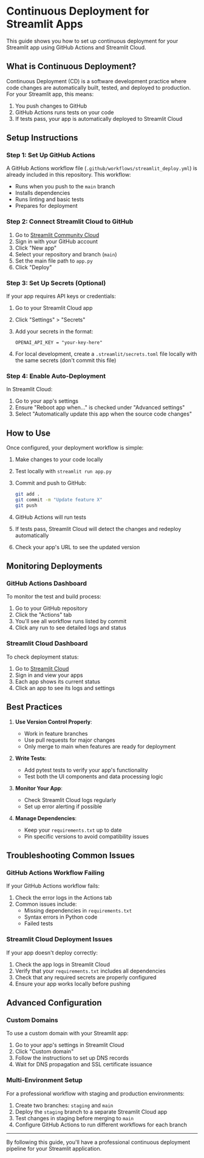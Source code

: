 # Continuous Deployment for Streamlit Apps

This guide shows you how to set up continuous deployment for your Streamlit app using GitHub Actions and Streamlit Cloud.

## What is Continuous Deployment?

Continuous Deployment (CD) is a software development practice where code changes are automatically built, tested, and deployed to production. For your Streamlit app, this means:

1. You push changes to GitHub
2. GitHub Actions runs tests on your code
3. If tests pass, your app is automatically deployed to Streamlit Cloud

## Setup Instructions

### Step 1: Set Up GitHub Actions

A GitHub Actions workflow file (`.github/workflows/streamlit_deploy.yml`) is already included in this repository. This workflow:

- Runs when you push to the `main` branch
- Installs dependencies
- Runs linting and basic tests
- Prepares for deployment

### Step 2: Connect Streamlit Cloud to GitHub

1. Go to [Streamlit Community Cloud](https://share.streamlit.io/)
2. Sign in with your GitHub account
3. Click "New app"
4. Select your repository and branch (`main`)
5. Set the main file path to `app.py`
6. Click "Deploy"

### Step 3: Set Up Secrets (Optional)

If your app requires API keys or credentials:

1. Go to your Streamlit Cloud app
2. Click "Settings" > "Secrets"
3. Add your secrets in the format:
   ```
   OPENAI_API_KEY = "your-key-here"
   ```

4. For local development, create a `.streamlit/secrets.toml` file locally with the same secrets (don't commit this file)

### Step 4: Enable Auto-Deployment

In Streamlit Cloud:

1. Go to your app's settings
2. Ensure "Reboot app when..." is checked under "Advanced settings"
3. Select "Automatically update this app when the source code changes"

## How to Use

Once configured, your deployment workflow is simple:

1. Make changes to your code locally
2. Test locally with `streamlit run app.py`
3. Commit and push to GitHub:
   ```bash
   git add .
   git commit -m "Update feature X"
   git push
   ```

4. GitHub Actions will run tests
5. If tests pass, Streamlit Cloud will detect the changes and redeploy automatically
6. Check your app's URL to see the updated version

## Monitoring Deployments

### GitHub Actions Dashboard

To monitor the test and build process:

1. Go to your GitHub repository
2. Click the "Actions" tab
3. You'll see all workflow runs listed by commit
4. Click any run to see detailed logs and status

### Streamlit Cloud Dashboard

To check deployment status:

1. Go to [Streamlit Cloud](https://share.streamlit.io/)
2. Sign in and view your apps
3. Each app shows its current status
4. Click an app to see its logs and settings

## Best Practices

1. **Use Version Control Properly**:
   - Work in feature branches
   - Use pull requests for major changes
   - Only merge to main when features are ready for deployment

2. **Write Tests**:
   - Add pytest tests to verify your app's functionality
   - Test both the UI components and data processing logic

3. **Monitor Your App**:
   - Check Streamlit Cloud logs regularly
   - Set up error alerting if possible

4. **Manage Dependencies**:
   - Keep your `requirements.txt` up to date
   - Pin specific versions to avoid compatibility issues

## Troubleshooting Common Issues

### GitHub Actions Workflow Failing

If your GitHub Actions workflow fails:

1. Check the error logs in the Actions tab
2. Common issues include:
   - Missing dependencies in `requirements.txt`
   - Syntax errors in Python code
   - Failed tests

### Streamlit Cloud Deployment Issues

If your app doesn't deploy correctly:

1. Check the app logs in Streamlit Cloud
2. Verify that your `requirements.txt` includes all dependencies
3. Check that any required secrets are properly configured
4. Ensure your app works locally before pushing

## Advanced Configuration

### Custom Domains

To use a custom domain with your Streamlit app:

1. Go to your app's settings in Streamlit Cloud
2. Click "Custom domain"
3. Follow the instructions to set up DNS records
4. Wait for DNS propagation and SSL certificate issuance

### Multi-Environment Setup

For a professional workflow with staging and production environments:

1. Create two branches: `staging` and `main`
2. Deploy the `staging` branch to a separate Streamlit Cloud app
3. Test changes in staging before merging to `main`
4. Configure GitHub Actions to run different workflows for each branch

---

By following this guide, you'll have a professional continuous deployment pipeline for your Streamlit application.